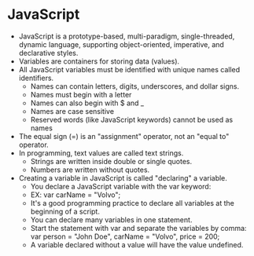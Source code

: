 # JavaScript

- JavaScript is a prototype-based, multi-paradigm, single-threaded, dynamic language, supporting object-oriented, imperative, and declarative styles.
- Variables are containers for storing data (values).
- All JavaScript variables must be identified with unique names called identifiers.
   - Names can contain letters, digits, underscores, and dollar signs.
   - Names must begin with a letter
   - Names can also begin with $ and _ 
   - Names are case sensitive 
   - Reserved words (like JavaScript keywords) cannot be used as names
- The equal sign (=) is an "assignment" operator, not an "equal to" operator.
- In programming, text values are called text strings.
  - Strings are written inside double or single quotes.
  - Numbers are written without quotes.
- Creating a variable in JavaScript is called "declaring" a variable.
  - You declare a JavaScript variable with the var keyword:
  - EX: var carName = "Volvo";
  - It's a good programming practice to declare all variables at the beginning of a script.
  - You can declare many variables in one statement.
  - Start the statement with var and separate the variables by comma: var person = "John Doe", carName = "Volvo", price = 200;
  - A variable declared without a value will have the value undefined.

